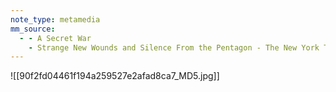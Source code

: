 ```yaml
---
note_type: metamedia
mm_source:
  - - A Secret War
    - Strange New Wounds and Silence From the Pentagon - The New York Times.md
---
```


![[90f2fd04461f194a259527e2afad8ca7_MD5.jpg]]


